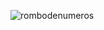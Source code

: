 ![rombodenumeros](https://user-images.githubusercontent.com/30559667/103050947-a0653c00-4563-11eb-9fde-5c299182ec1a.PNG)
